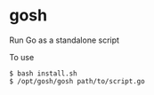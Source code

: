 # gosh
Run Go as a standalone script

To use 
```console
$ bash install.sh
$ /opt/gosh/gosh path/to/script.go
```
